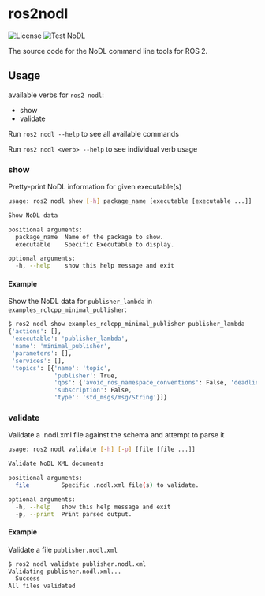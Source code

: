 # ros2nodl

![License](https://img.shields.io/badge/license-GPLv3-brightgreen) ![Test NoDL](https://github.com/ubuntu-robotics/nodl/workflows/test%20nodl/badge.svg?event=push)

The source code for the NoDL command line tools for ROS 2.

## Usage

available verbs for `ros2 nodl`:

- show
- validate

Run `ros2 nodl --help` to see all available commands

Run `ros2 nodl <verb> --help` to see individual verb usage

### show
Pretty-print NoDL information for given executable(s)

```bash
usage: ros2 nodl show [-h] package_name [executable [executable ...]]

Show NoDL data

positional arguments:
  package_name  Name of the package to show.
  executable    Specific Executable to display.

optional arguments:
  -h, --help    show this help message and exit
```

#### Example

Show the NoDL data for `publisher_lambda` in `examples_rclcpp_minimal_publisher`:

```bash
$ ros2 nodl show examples_rclcpp_minimal_publisher publisher_lambda
{'actions': [],
 'executable': 'publisher_lambda',
 'name': 'minimal_publisher',
 'parameters': [],
 'services': [],
 'topics': [{'name': 'topic',
             'publisher': True,
             'qos': {'avoid_ros_namespace_conventions': False, 'deadline': 0, 'depth': 10, 'durability': 'volatile', 'history': 'keep_last', 'lifespan': 0, 'liveliness': 'system_default', 'liveliness_lease_duration': 0, 'reliability': 'reliable'},
             'subscription': False,
             'type': 'std_msgs/msg/String'}]}
```

### validate

Validate a .nodl.xml file against the schema and attempt to parse it

```bash
usage: ros2 nodl validate [-h] [-p] [file [file ...]]

Validate NoDL XML documents

positional arguments:
  file         Specific .nodl.xml file(s) to validate.

optional arguments:
  -h, --help   show this help message and exit
  -p, --print  Print parsed output.
```

#### Example

Validate a file `publisher.nodl.xml`

```bash
$ ros2 nodl validate publisher.nodl.xml
Validating publisher.nodl.xml...
  Success
All files validated
```

